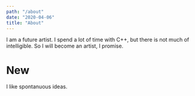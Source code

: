 ```yaml
---
path: "/about"
date: "2020-04-06"
title: "About"
---
```



I am a future artist. I spend a lot of time with C++, but there is not much of intelligible. So I will become an artist, I promise.

# New

I like spontanuous ideas.